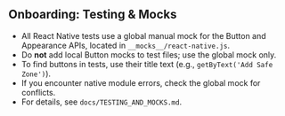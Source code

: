 ## Onboarding: Testing & Mocks

- All React Native tests use a global manual mock for the Button and Appearance APIs, located in `__mocks__/react-native.js`.
- Do **not** add local Button mocks to test files; use the global mock only.
- To find buttons in tests, use their title text (e.g., `getByText('Add Safe Zone')`).
- If you encounter native module errors, check the global mock for conflicts.
- For details, see `docs/TESTING_AND_MOCKS.md`.
